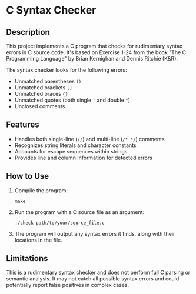 # C Syntax Checker

## Description

This project implements a C program that checks for rudimentary syntax errors in C source code. It's based on Exercise 1-24 from the book "The C Programming Language" by Brian Kernighan and Dennis Ritchie (K&R).

The syntax checker looks for the following errors:

- Unmatched parentheses `()`
- Unmatched brackets `[]`
- Unmatched braces `{}`
- Unmatched quotes (both single `'` and double `"`)
- Unclosed comments

## Features

- Handles both single-line (`//`) and multi-line (`/* */`) comments
- Recognizes string literals and character constants
- Accounts for escape sequences within strings
- Provides line and column information for detected errors

## How to Use

1. Compile the program:
   ```
   make
   ```

2. Run the program with a C source file as an argument:
   ```
   ./check path/to/your/source_file.c
   ```

3. The program will output any syntax errors it finds, along with their locations in the file.

## Limitations

This is a rudimentary syntax checker and does not perform full C parsing or semantic analysis. It may not catch all possible syntax errors and could potentially report false positives in complex cases.
